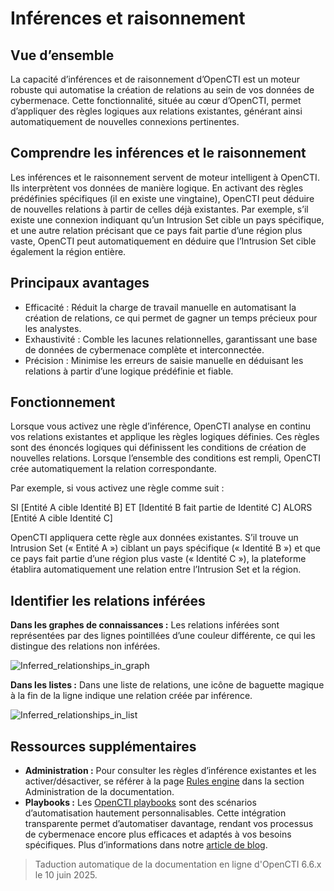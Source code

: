 # Inférences et raisonnement

## Vue d’ensemble

La capacité d’inférences et de raisonnement d’OpenCTI est un moteur robuste qui automatise la création de relations au sein de vos données de cybermenace. Cette fonctionnalité, située au cœur d’OpenCTI, permet d’appliquer des règles logiques aux relations existantes, générant ainsi automatiquement de nouvelles connexions pertinentes.

## Comprendre les inférences et le raisonnement

Les inférences et le raisonnement servent de moteur intelligent à OpenCTI. Ils interprètent vos données de manière logique. En activant des règles prédéfinies spécifiques (il en existe une vingtaine), OpenCTI peut déduire de nouvelles relations à partir de celles déjà existantes. Par exemple, s’il existe une connexion indiquant qu’un Intrusion Set cible un pays spécifique, et une autre relation précisant que ce pays fait partie d’une région plus vaste, OpenCTI peut automatiquement en déduire que l’Intrusion Set cible également la région entière.

## Principaux avantages

- Efficacité : Réduit la charge de travail manuelle en automatisant la création de relations, ce qui permet de gagner un temps précieux pour les analystes.
- Exhaustivité : Comble les lacunes relationnelles, garantissant une base de données de cybermenace complète et interconnectée.
- Précision : Minimise les erreurs de saisie manuelle en déduisant les relations à partir d’une logique prédéfinie et fiable.

## Fonctionnement

Lorsque vous activez une règle d’inférence, OpenCTI analyse en continu vos relations existantes et applique les règles logiques définies. Ces règles sont des énoncés logiques qui définissent les conditions de création de nouvelles relations. Lorsque l’ensemble des conditions est rempli, OpenCTI crée automatiquement la relation correspondante.

Par exemple, si vous activez une règle comme suit :

SI [Entité A cible Identité B] ET [Identité B fait partie de Identité C]
ALORS [Entité A cible Identité C]

OpenCTI appliquera cette règle aux données existantes. S’il trouve un Intrusion Set (« Entité A ») ciblant un pays spécifique (« Identité B ») et que ce pays fait partie d’une région plus vaste (« Identité C »), la plateforme établira automatiquement une relation entre l’Intrusion Set et la région.

## Identifier les relations inférées

**Dans les graphes de connaissances :** Les relations inférées sont représentées par des lignes pointillées d’une couleur différente, ce qui les distingue des relations non inférées.

![Inferred_relationships_in_graph](assets/inferred-rel-in-graph.png)

**Dans les listes :** Dans une liste de relations, une icône de baguette magique à la fin de la ligne indique une relation créée par inférence.

![Inferred_relationships_in_list](assets/inferred-rel-in-list.png)

## Ressources supplémentaires

- **Administration :** Pour consulter les règles d’inférence existantes et les activer/désactiver, se référer à la page [Rules engine](../administration/reasoning.md) dans la section Administration de la documentation.
- **Playbooks :** Les [OpenCTI playbooks](automation.md) sont des scénarios d’automatisation hautement personnalisables. Cette intégration transparente permet d’automatiser davantage, rendant vos processus de cybermenace encore plus efficaces et adaptés à vos besoins spécifiques. Plus d’informations dans notre [article de blog](https://blog.filigran.io/introducing-threat-intelligence-automation-and-playbooks-in-opencti-b9e2f9483aba).


> Taduction automatique de la documentation en ligne d'OpenCTI 6.6.x le 10 juin 2025.